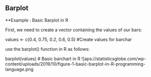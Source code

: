 
## Barplot

**Example : Basic Barplot in R

First, we need to create a vector containing the values of our bars:

values <- c(0.4, 0.75, 0.2, 0.6, 0.5)                 #Create values for barchar

use the barplot() function in R as follows:

barplot(values)                                       # Basic barchart in R
![aps://statisticsglobe.com/wp-content/uploads/2019/10/figure-1-basic-barplot-in-R-programming-language.png
